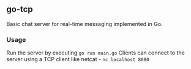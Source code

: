 ## go-tcp

Basic chat server for real-time messaging implemented in Go.

### Usage

Run the server by executing `go run main.go`
Clients can connect to the server using a TCP client like netcat - `nc localhost 8080`
